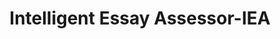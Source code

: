 ---
word: "true"

types: "word"

title: "Intelligent Essay Assessor-IEA"

categories: ['']

tags: ['Intelligent', 'Essay', 'Assessor', 'IEA']

arabic: 'مقيم المقالة الذَّكيّ'

arexps: []

enwords: ['Intelligent Essay Assessor-IEA']

enexps: []

arlexicons: 'ق'

enlexicons: 'I'

authors: ['Ruqayya Roshdy']

translators: ['X']

citations: 'تطبيقات أساسية في المعالجة الآلية للغة العربية'

sources: 'مركز الملك عبدالله بن عبدالعزيز الدولي لخدمة اللغة العربية'

slug: ""
---